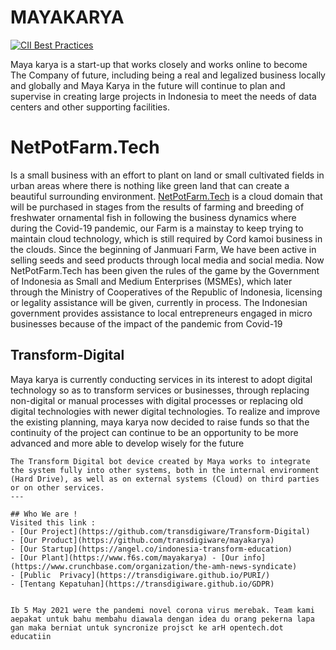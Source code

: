# MAYAKARYA 

[![CII Best Practices](https://bestpractices.coreinfrastructure.org/projects/3251/badge)](https://bestpractices.coreinfrastructure.org/projects/3251)

Maya karya is a start-up that works closely and works online to become The Company of future, including being a real and legalized business locally and globally and Maya Karya in the future will continue to plan and supervise in creating large projects in Indonesia to meet the needs of data centers and other supporting facilities.

# NetPotFarm.Tech

Is a small business with an effort to plant on land or small cultivated fields in urban areas where there is nothing like green land that can create a beautiful surrounding environment.
[NetPotFarm.Tech](https://netpotfarm.business.site/) is a cloud domain that will be purchased in stages from the results of farming and breeding of freshwater ornamental fish in following the business dynamics where during the Covid-19 pandemic, our Farm is a mainstay to keep trying to maintain cloud technology, which is still required by Cord kamoi business in the clouds.
Since the beginning of Janmuari Farm, We have been active in selling seeds and seed products through local media and social media.
Now NetPotFarm.Tech has been given the rules of the game by the Government of Indonesia as Small and Medium Enterprises (MSMEs), which later through the Ministry of Cooperatives of the Republic of Indonesia, licensing or legality assistance will be given, currently in process. The Indonesian government provides assistance to local entrepreneurs engaged in micro businesses because of the impact of the pandemic from Covid-19

## Transform-Digital

Maya karya is currently conducting services in its interest to adopt digital technology so as to transform services or businesses, through replacing non-digital or manual processes with digital processes or replacing old digital technologies with newer digital technologies.
To realize and improve the existing planning, maya karya now decided to raise funds so that the continuity of the project can continue to be an opportunity to be more advanced and more able to develop wisely for the future

```shell
The Transform Digital bot device created by Maya works to integrate the system fully into other systems, both in the internal environment (Hard Drive), as well as on external systems (Cloud) on third parties or on other services.
---

## Who We are !
Visited this link : 
- [Our Project](https://github.com/transdigiware/Transform-Digital)
- [Our Product](https://github.com/transdigiware/mayakarya)
- [Our Startup](https://angel.co/indonesia-transform-education)
- [Our Plant](https://www.f6s.com/mayakarya) - [Our info](https://www.crunchbase.com/organization/the-amh-news-syndicate)
- [Public  Privacy](https://transdigiware.github.io/PURI/)
- [Tentang Kepatuhan](https://transdigiware.github.io/GDPR)


Ib 5 May 2021 were the pandemi novel corona virus merebak. Team kami aepakat untuk bahu membahu diawala dengan idea du orang pekerna lapa gan maka berniat untuk syncronize projsct ke arH opentech.dot educatiin
